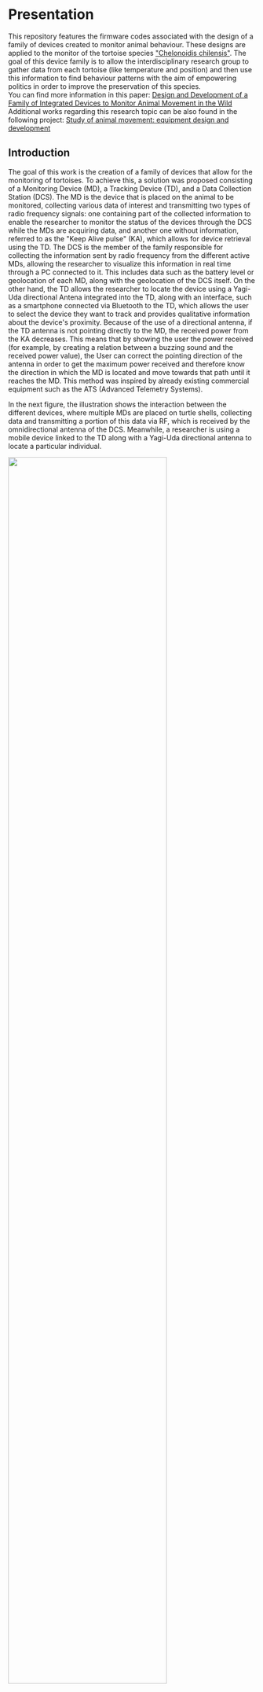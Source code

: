 # Presentation
This repository features the firmware codes associated with the design of a family of devices created to monitor animal behaviour. These designs are applied to the monitor of the tortoise species ["Chelonoidis chilensis"](https://en.wikipedia.org/wiki/Chaco_tortoise). The goal of this device family is to allow the interdisciplinary research group to gather data from each tortoise (like temperature and position) and then use this information to find behaviour patterns with the aim of empowering politics in order  to improve the preservation of this species. \
You can find more information in this paper: [Design and Development of a Family of Integrated Devices to Monitor Animal Movement in the Wild ](https://www.mdpi.com/1424-8220/23/7/3684) \
Additional works regarding this research topic can be also found in the following project: [Study of animal movement: equipment design and development](https://www.hackster.io/471203/study-of-animal-movement-equipment-design-and-development-febb17) 

## Introduction

The goal of this work is the creation of a family of devices that allow for the monitoring of tortoises. To achieve this, a solution was proposed consisting of a Monitoring Device (MD), a Tracking Device (TD), and a Data Collection Station (DCS). The MD is the device that is placed on the animal to be monitored, collecting various data of interest and transmitting two types of radio frequency signals: one containing part of the collected information to enable the researcher to monitor the status of the devices through the DCS while the MDs are acquiring data, and another one without information, referred to as the "Keep Alive pulse" (KA), which allows for device retrieval using the TD. The DCS is the member of the family responsible for collecting the information sent by radio frequency from the different active MDs, allowing the researcher to visualize this information in real time through a PC connected to it. This includes data such as the battery level or geolocation of each MD, along with the geolocation of the DCS itself. On the other hand, the TD allows the researcher to locate the device using a Yagi-Uda directional Antena integrated into the TD, along with an interface, such as a smartphone connected via Bluetooth to the TD, which allows the user to select the device they want to track and provides qualitative information about the device's proximity. Because of the use of a directional antenna, if the TD antenna is not pointing directly to the MD, the received power from the KA decreases. This means that by showing the user the power received (for example, by creating a relation between a buzzing sound and the received power value), the User can correct the pointing direction of the antenna in order to get the maximum power received and therefore know the direction in which the MD is located and move towards that path until it reaches the MD. This method was inspired by already existing commercial equipment such as the ATS (Advanced Telemetry Systems).

In the next figure, the illustration shows the interaction between the different devices, where multiple MDs are placed on turtle shells, collecting data and transmitting a portion of this data via RF, which is received by the omnidirectional antenna of the DCS. Meanwhile, a researcher is using a mobile device linked to the TD along with a Yagi-Uda directional antenna to locate a particular individual.

<img src="./pictures/intro_device_famility2.png" width=80% align="center"> 


## Platorm
The platform used for acquisition is composed of an MD (Monitoring device), which is custom hardware that must be attached to the Animal in order to acquire the information used for animal behaviour research. Also, other devices are used in order to support the MD. These devices allow the user to gather Radio Frequency data sent by MD in order to allow a range monitoring of the device status and help the recovery of the attached MD.
* Hardware: Custom printed circuit board featuring the Texas Instruments CC1312R1 System on Chip.
  * Radio Communication: 150 MHz band, 2-GFSK modulation. The radio is included inside the CC1312R1 chip and sends two kind of messages:
  **  Keep Alive Pulses: Short pulses with no information. By using a Tracking Device (TD)
  * Sensors:  
    * IMU: Temperature + Accelerometer + Gyroscope + Magnetometer.
    * GPS receptor U-blox NEO 7M: Position.
  * Lights: 3 LEDs
  * Battery: LiPo 3.7V-600mAh.
  * Battery Charger: USB-B micro. 
  * SD Slot: Allow the acquired information from sensors to be stored in the SD CARD.
* Firmware and SDK:
  * IDE: Code Composer Studio Version 11.1
  * SDK: [Simple Link SDK Version 6.30](https://www.ti.com/tool/download/SIMPLELINK-CC13XX-CC26XX-SDK/6.30.01.03)
  * Compiler: TI Clang Version 2.1
* Software:
  * Decoder: Python. Convert binary information stored in the SD card to human readable information, which are pandas-compatible 
  * 
## Firmware features: Table of Contents

- [Modular Design and Scalability](#modular-design-and-scalability)
- [State Machine and Task Activation Modes](#state-machine-and-task-activation-modes)
- [Power Consumption Optimization](#power-consumption-optimization)
- [Conclusion](#conclusion)
- [Firmware selection](#firmware-selection)

## Modular Design and Scalability

The firmware embraces a modular design, which facilitates maintainability and scalability. Each functional block is encapsulated as a separate module, promoting reusability and easier management of complex systems. As the firmware grows, additional functionalities can be integrated without disrupting the existing codebase. This modularity also enables collaboration among multiple developers, each focusing on specific modules.

The scalable architecture ensures that the firmware accommodates future enhancements and modifications without requiring a complete overhaul. New sensor tasks, communication protocols, or data processing methods can be integrated smoothly, making the system adaptable to evolving requirements.

## State Machine and Task Activation Modes

The firmware employs a state machine model to manage the device's behaviour. It operates in different modes, each optimized for specific scenarios:

1. **Normal Mode:** This mode includes a set of tasks actively engaged based on the device's intended operation. For instance, during standard data collection, sensor tasks and communication modules are active.

2. **Low-Power Mode:** In situations where continuous operation isn't necessary, the system can transition to a low-power state. Unnecessary tasks are suspended, reducing power consumption while maintaining essential functionalities like periodic activity monitoring.

3. **Animal Behavior-Dependent Mode:** To optimize power usage further, the firmware monitors animal behaviour and adjusts its operation accordingly. If the animal remains inactive for a specified duration, non-critical tasks are suspended, and the device enters a sleep state. This feature minimizes energy consumption during periods of inactivity.

## Power Consumption Optimization

The firmware's design, state machine operation, and task activation modes directly impact power consumption:

- **Modular Deactivation:** Inactive modules consume minimal power, contributing to overall energy efficiency. During low-power modes or when specific tasks are not required, the firmware deactivates those modules, drastically reducing power draw.

- **Selective Task Activation:** The ability to activate or deactivate tasks based on the device's current mode is a significant power-saving feature. In Animal Behavior-Dependent Mode, the firmware selectively activates tasks related to animal activity monitoring, effectively saving energy.

- **Dynamic Frequency Scaling:** Certain modules, like the RF module, might consume higher power during transmission. By dynamically adjusting the transmission frequency based on system requirements, the firmware can further optimize energy consumption without compromising essential operations.

- **State Transition Logic:** Transitions between different modes are managed intelligently, ensuring that power-hungry tasks are only active when necessary. This dynamic switching minimizes energy expenditure and extends the device's operational time.

## Conclusion

The firmware's modular design, scalability, state machine operation, and power consumption optimization collectively contribute to a robust and adaptable system. The ability to tailor the device's behavior based on task activation and animal behavior not only ensures efficient energy usage but also enhances the overall reliability and longevity of the device's operation.

For detailed implementation guidelines and real-world use cases, consult the comprehensive documentation within the repository.

# FAQ

## There is only One firmware code and device board, how do I select my device application?

In the case of the hardware, you must add

### Firmware selection
In the case of the firmware, there is a series of macros created in order to allow the user select the different devices modes
In order to do so, you must edit the `DEVICE_SYSTEM_CONFIG.h` header file, which contains various configuration settings and macros that allow you to customize the behavior of your device and system.

#### Animal and Device Kind Selection

In this section, you can define unique identifiers for different animal types or applications and types of monitoring devices. These identifiers are used throughout your code to specify the device's purpose and kind of animal being monitored. \
Options \
```c
#define ANIMAL_TORTOISE_SAO 48488448468
#define ANIMAL_LIZARD 48986556565

#define DEVICE_TYPE_MD 488685535  // Monitoring device
#define DEVICE_TYPE_TD 89198568   // Tracking device
#define DEVICE_TYPE_DCS 48488848  // Data Collector Station
```
Example of selection \
```c
#define DEVICE_TYPE_KIND DEVICE_TYPE_MD
#define DEVICE_TYPE_ANIMAL ANIMAL_TORTOISE_SAO
```
#### System Configuration

Also, the are other defines that allows you to select diferent parameters related to the general : 

    * UART Printing: RTOS_PRINTU controls whether UART print functions are enabled.

    * SD Card Storage: SD_STORAGE_ON enables or disables SD card storage for collected data.

    * Development Board: DEVELOPMENT_BOARD_EMPTY can bypass most functions when using a development board  of SoC CC1312R that does not have the custom hardware specific sensors that are required for the normal RUN of the device.

    * LED Configuration: Customize LED tilting duration and period.

    * IMU Sensors: Set accelerometer and gyroscope sample rates.

    * Magnetometer Sensor: Configure the magnetometer sample rate.

    * Animal Activity Detection: Enables the detection and inclusion of animal activity (specific to certain devices and animals). You can also enable differents power modes based of animal activity detection (for example, turning off gyroscope to save power).

    * GPS Setup: Configure GPS data collection and acquisition settings.

    * RF Setup: Define radio transmission parameters such as power levels, frequencies, and transmission periods.

    * Battery-Related Parameters: Configure battery levels and charging settings based on the type of battery used in your project.

##### Test Modes

There are commented-out lines in the file that define specific test modes. These modes can be uncommented to enable certain testing mode for the device in order to help debugging.

# Example of Tasks Behaivour

#### Interaction Between `printuf` and `task_uart0_printu_print` Tasks

In complex software systems, tasks often need to communicate and synchronize their actions to achieve coordinated behaviour. Let's explore the interaction between two tasks, `printuf` and `task_uart0_printu_print`, in the context of printing and UART communication.

##### Task Descriptions

- **printuf Function**: The `printuf` function handles formatted printing, acquiring a semaphore to add data to the print queue. It formats the input string, appends it to the queue if space is available, and signals the `task_uart0_printu_print` task to print.

- **task_uart0_printu_print Function**: The `task_uart0_printu_print` task waits for a semaphore indicating data availability in the print queue. When data is present, it extracts and sends the data over UART, ensuring synchronization with UART access.

#### GPS Data Acquisition Task

The provided code snippet represents a GPS data acquisition task designed to run within an RTOS environment. This task is responsible for interfacing with a GPS module, parsing incoming GPS data, and storing the acquired information in memory. The task demonstrates a comprehensive flow that encompasses GPS module interaction, data parsing, storage management, and interaction with other parts of the system.

#### Key Components:

 * GPS Module Interaction: The task initializes and interacts with a GPS module using UART communication. It configures the GPS module to receive specific types of messages and processes the received bytes in a callback function. This interaction ensures continuous reception of GPS data.

 *  GPS Data Parsing: The code employs the TinyGPS++ library to parse the received GPS data. It extracts information such as latitude, longitude, date, time, and precision. The parsed data is stored in appropriate data structures.

 * Data Storage: The task utilizes memory structures to store the parsed GPS data. It maintains buffers to accumulate messages and organizes them into structured blocks for storage. The task controls the flow of data storage, ensuring that required messages are stored correctly.

  * RF Data Transmission: The task passes relevant GPS data to an RF module for transmission. It prepares data packets containing information like latitude, longitude, and time, which can be transmitted wirelessly.

  * State Machine Integration: The task interacts with a state machine to coordinate its operation. It waits for a specific state to be reached before initiating GPS data acquisition. Additionally, the task responds to system low-power states by exiting its processing loop.

  * Periodic Acquisition: After an initial GPS data acquisition, the task enters a periodic acquisition loop. It repeatedly acquires GPS data, parses it, stores it, and updates RF transmission packets. The acquisition interval is determined by the specified frequency.

####  Flow and Interaction:

The task initializes UART communication with the GPS module and configures the module's behavior. It interacts with the GPS module through callback functions triggered by UART reception. The received data is accumulated and processed using the TinyGPS++ library.

The parsed GPS data is then stored in memory structures. These structures are designed to organize and store different types of GPS messages, including information about location, time, and precision. The task also handles the transmission of parsed GPS data to an RF module for wireless communication.

The GPS data acquisition task coordinates with a state machine, ensuring proper synchronization with the system's operational states. Additionally, the task accommodates system low-power states, allowing for efficient resource utilization.

Overall, this GPS data acquisition task demonstrates a well-structured approach to interfacing with GPS modules, parsing data, and managing acquired information within an RTOS environment.

#### GPS task Diagrams
```mermaid
flowchart LR
    subgraph GPS Data Acquisition Task
    InitializeGPS -->|Start| ParseGPSData --> StoreData --> PassDataToRFModule --> CheckGPSAcquired
    end
    CheckGPSAcquired -->|Yes| ParseGPSData
    CheckGPSAcquired -->|No| Stop

    subgraph CheckGPSAcquired
    style CheckGPSAcquired fill:#f9f,stroke:#333,stroke-width:2px
    Yes((Yes))
    No((No))
    end
